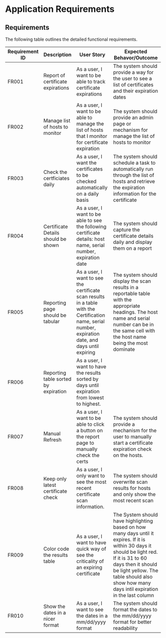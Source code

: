 # Application Requirements

## Requirements

The following table outlines the detailed functional requirements.

|Requirement ID | Description                         | User Story                                                    | Expected Behavor/Outcome |
|---------------|-------------------------------------|---------------------------------------------------------------|--------------------------|
|FR001          | Report of certificate expirations   | As a user, I want to be able to track certificate expirations | The system should provide a way for the user to see a list of certificates and their expiration dates|
|FR002          | Manage list of hosts to monitor     | As a user, I want to be able to manage the list of hosts that I monitor for certificate expiration | The system should provide an admin page or mechanism for manage the list of hosts to monitor|
|FR003          | Check the certficiates daily        | As a user, I want the certificates to be checked automatically on a daily basis | The system should schedule a task to automatically run through the list of hosts and retrieve the expiration information for the certificate |
|FR004          | Certificate Details should be shown | As a user, I want to be able to see the following certificate details: host name, serial number, expiration date | The system should capture the certificate details daily and display them on a report |
|FR005          | Reporting page should be tabular    | As a user, I want to see the certificate scan results in a table with the Certification name, serial number, expiration date, and days until expiring | The system should display the scan results in a reportable table with the appropriate headings. The host name and serial number can be in the same cell with the host name being the most dominate|
|FR006          | Reporting table sorted by expiration| As a user, I want to have the results sorted by days until expiration from lowest to highest. | |
|FR007          | Manual Refresh                      | As a user, I want to be able to click a button on the report page to manually check the certs | The system should provide a mechanism for the user to manually start a certificate expiration check on the hosts.|
|FR008          | Keep only latest certificate check  | As a user, I only want to see the most recent certificate scan information. | The system should overwrite scan results for hosts and only show the most recent scan |
|FR009          | Color code the results table  | As a user, I want to have quick way of see the criticality of an expiring certificate | The System should have highlighting based on how many days until it expires. If it is within 30 days it should be light red. If it is 31 to 60 days then it should be light yellow. The table should also show how many days intil expiration in the last column |
|FR010         | Show the dates in a nicer format | As a user, I want to see the dates in a mm/dd/yyyy format | The system should format the dates to the mm/dd/yyyy format for better readability |
